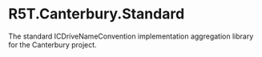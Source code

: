 # R5T.Canterbury.Standard
The standard ICDriveNameConvention implementation aggregation library for the Canterbury project.
